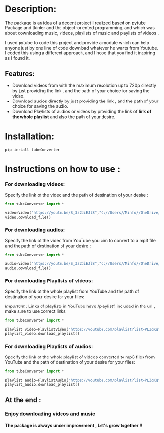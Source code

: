 # Description:

The package is an idea of a decent project I realized based on pytube Package and tkinter and the object-oriented programming, and which was about downloading music, videos, playlists of music and playlists of videos .

I used pytube to code this project and provide a module which can help anyone just by one line of code download whatever he wants from Youtube.
I coded this using a different approach, and I hope that you find it inspiring as I found it.

## Features:

* Download videos from with the maximum resolution up to 720p directly by just providing the link , and the path of your choice for saving the video.
* Download audios directly by just providing the link , and the path of your choice for saving the audio.
* Download Playlists of audios or videos by providing the link of **link of the whole playlist** and also the path of your desire.

# Installation:
````shell
pip install tubeConverter
````
# Instructions on how to use :
### For downloading videos:
Specify the link of the video and the path of destination of your desire :
````python
from tubeConverter import *

video=Video("https://youtu.be/S_3z2diEJl8","C://Users//Minfo//OneDrive//Documents//My Recordings")
video.download_file()
````

### For downloading audios:
Specify the link of the video from YouTube you aim to convert to a mp3 file and the path of destination of your desire :
````python
from tubeConverter import *

audio=Video("https://youtu.be/S_3z2diEJl8","C://Users//Minfo//OneDrive//Documents//My Recordings")
audio.download_file()
````
### For downloading Playlists of videos:
Specify the link of the whole playlist from YouTube and the path of destination of your desire for your files:

_*Important*_ : Links of playlists in YouTube have /playlist? included in the url , make sure to use correct links 
````python
from tubeConverter import *

playlist_video=PlaylistVideo("https://youtube.com/playlist?list=PLZgKgfug7rBseIzNn1tXnzPnfAbSQcmsK","C://Users//Minfo//OneDrive//Documents//My Recordings")
playlist_video.download_playlist()

````

### For downloading Playlists of audios:
Specify the link of the whole playlist of videos converted to mp3 files from YouTube and the path of destination of your desire for your files:
```python
from tubeConverter import *

playlist_audio=PlaylistAudio("https://youtube.com/playlist?list=PLZgKgfug7rBseIzNn1tXnzPnfAbSQcmsK","C://Users//Minfo//OneDrive//Documents//My Recordings")
playlist_audio.download_playlist()

```

## At the end :
### Enjoy downloading videos and music 
#### The package is always under improvement , Let's grow together !!
